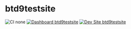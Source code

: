 # btd9testsite

![CI none](https://img.shields.io/badge/ci-none-orange.svg)
[![Dashboard btd9testsite](https://img.shields.io/badge/dashboard-btd9testsite-yellow.svg)](https://dashboard.pantheon.io/sites/c04a6c5c-4c0a-4d5d-9e5c-cdaff76fac61#dev/code)
[![Dev Site btd9testsite](https://img.shields.io/badge/site-btd9testsite-blue.svg)](http://dev-btd9testsite.pantheonsite.io/)